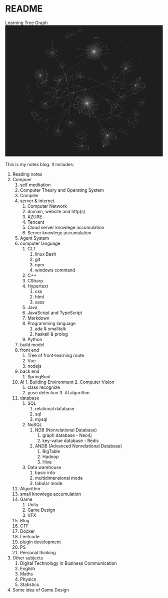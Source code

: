 # README

Learning Tree Graph
![](2022-12-09-01-59-01.png)

This is my notes blog. It includes:

1. Reading notes
2. Compuer
    1. self meditation
    2. Computer Theory and Operating System
    3. Compiler
    4. server & internet
       1. Computer Network
       2. domain, website and http(s)
       3. AZURE
       4. Tencent
       5. Cloud server knowlege accumulation
       6. Server knowlege accumulation
    5. Agent System
    6. computer language
        1. CLT
           1. linux Bash
           2. git
           3. npm
           4. windows command
        2. C++
        3. CSharp
        4. Hypertext
           1. css
           2. html
           3. sass
        5. Java
        6. JavaScript and TypeScript
        7. Markdown
        8. Programming language
           1. ada & smalltalk
           2. haskell & prolog
        9. Python
    7. build model
    8. front end
       1. Tree of front-learning route
       2. Vue
       3. nodejs
    9. back end
       1. SpringBoot
    10. AI
       1. Building Environment
       2. Computer Vision
          1. class recognize
          2. pose detection
       3. AI algorithm
    11. database
        1.  SQL
            1.  relational database
            2.  sql
            3.  mysql
        2.  NoSQL
            1.  NDB (Nonrelational Database)
                1.  graph database - Neo4j
                2.  key-value database - Redis
            2.  ANDB (Advanced Nonrelational Database)
                1.  BigTable
                2.  Hadoop
                3.  Hive
        3.  Data warehouse
            1.  basic info
            2.  multidimensional mode
            3.  tabular mode
    12. Algorithm
    13. small knowlege accumulation
    14. Game
        1.  Unity
        2.  Game Design
        3.  VFX
    15. Blog
    16. CTF
    17. Docker
    18. Leetcode
    19. plugin development
    20. PS
    21. Personal thinking
3.  Other subjects
    1.  Digital Technology in Business Communication
    2.  English
    3.  Maths
    4.  Physics
    5.  Statistics
4. Some idea of Game Design